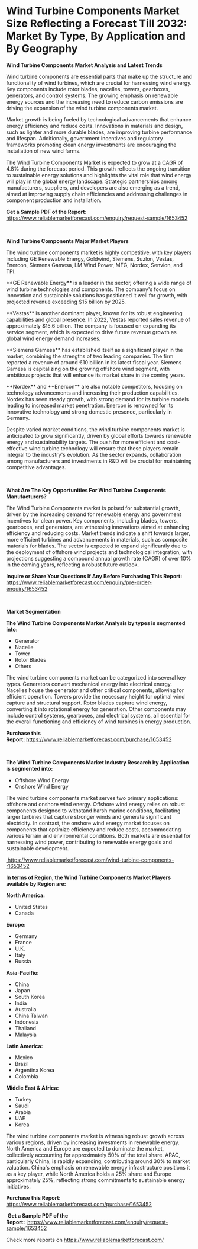 <p><h1>Wind Turbine Components Market Size Reflecting a Forecast Till 2032: Market By Type, By Application and By Geography</h1></p><p><strong>Wind Turbine Components Market Analysis and Latest Trends</strong></p>
<p><p>Wind turbine components are essential parts that make up the structure and functionality of wind turbines, which are crucial for harnessing wind energy. Key components include rotor blades, nacelles, towers, gearboxes, generators, and control systems. The growing emphasis on renewable energy sources and the increasing need to reduce carbon emissions are driving the expansion of the wind turbine components market.</p><p>Market growth is being fueled by technological advancements that enhance energy efficiency and reduce costs. Innovations in materials and design, such as lighter and more durable blades, are improving turbine performance and lifespan. Additionally, government incentives and regulatory frameworks promoting clean energy investments are encouraging the installation of new wind farms. </p><p>The Wind Turbine Components Market is expected to grow at a CAGR of 4.8% during the forecast period. This growth reflects the ongoing transition to sustainable energy solutions and highlights the vital role that wind energy will play in the global energy landscape. Strategic partnerships among manufacturers, suppliers, and developers are also emerging as a trend, aimed at improving supply chain efficiencies and addressing challenges in component production and installation.</p></p>
<p><strong>Get a Sample PDF of the Report:&nbsp;</strong> <a href="https://www.reliablemarketforecast.com/enquiry/request-sample/1653452?utm_campaign=2783&utm_medium=2&utm_source=Github&utm_content=ia&utm_term=05032025&utm_id=wind-turbine-components">https://www.reliablemarketforecast.com/enquiry/request-sample/1653452</a></p>
<p>&nbsp;</p>
<p><strong>Wind Turbine Components Major Market Players</strong></p>
<p><p>The wind turbine components market is highly competitive, with key players including GE Renewable Energy, Goldwind, Siemens, Suzlon, Vestas, Enercon, Siemens Gamesa, LM Wind Power, MFG, Nordex, Senvion, and TPI. </p><p>**GE Renewable Energy** is a leader in the sector, offering a wide range of wind turbine technologies and components. The company's focus on innovation and sustainable solutions has positioned it well for growth, with projected revenue exceeding $15 billion by 2025.</p><p>**Vestas** is another dominant player, known for its robust engineering capabilities and global presence. In 2022, Vestas reported sales revenue of approximately $15.6 billion. The company is focused on expanding its service segment, which is expected to drive future revenue growth as global wind energy demand increases.</p><p>**Siemens Gamesa** has established itself as a significant player in the market, combining the strengths of two leading companies. The firm reported a revenue of around €10 billion in its latest fiscal year. Siemens Gamesa is capitalizing on the growing offshore wind segment, with ambitious projects that will enhance its market share in the coming years.</p><p>**Nordex** and **Enercon** are also notable competitors, focusing on technology advancements and increasing their production capabilities. Nordex has seen steady growth, with strong demand for its turbine models leading to increased market penetration. Enercon is renowned for its innovative technology and strong domestic presence, particularly in Germany.</p><p>Despite varied market conditions, the wind turbine components market is anticipated to grow significantly, driven by global efforts towards renewable energy and sustainability targets. The push for more efficient and cost-effective wind turbine technology will ensure that these players remain integral to the industry's evolution. As the sector expands, collaboration among manufacturers and investments in R&D will be crucial for maintaining competitive advantages.</p></p>
<p>&nbsp;</p>
<p><strong>What Are The Key Opportunities For Wind Turbine Components Manufacturers?</strong></p>
<p><p>The Wind Turbine Components market is poised for substantial growth, driven by the increasing demand for renewable energy and government incentives for clean power. Key components, including blades, towers, gearboxes, and generators, are witnessing innovations aimed at enhancing efficiency and reducing costs. Market trends indicate a shift towards larger, more efficient turbines and advancements in materials, such as composite materials for blades. The sector is expected to expand significantly due to the deployment of offshore wind projects and technological integration, with projections suggesting a compound annual growth rate (CAGR) of over 10% in the coming years, reflecting a robust future outlook.</p></p>
<p><strong>Inquire or Share Your Questions If Any Before Purchasing This Report:</strong> <a href="https://www.reliablemarketforecast.com/enquiry/pre-order-enquiry/1653452?utm_campaign=2783&utm_medium=2&utm_source=Github&utm_content=ia&utm_term=05032025&utm_id=wind-turbine-components">https://www.reliablemarketforecast.com/enquiry/pre-order-enquiry/1653452</a></p>
<p>&nbsp;</p>
<p><strong>Market Segmentation</strong></p>
<p><strong>The Wind Turbine Components Market Analysis by types is segmented into:</strong></p>
<p><ul><li>Generator</li><li>Nacelle</li><li>Tower</li><li>Rotor Blades</li><li>Others</li></ul></p>
<p><p>The wind turbine components market can be categorized into several key types. Generators convert mechanical energy into electrical energy. Nacelles house the generator and other critical components, allowing for efficient operation. Towers provide the necessary height for optimal wind capture and structural support. Rotor blades capture wind energy, converting it into rotational energy for generation. Other components may include control systems, gearboxes, and electrical systems, all essential for the overall functioning and efficiency of wind turbines in energy production.</p></p>
<p><strong>Purchase this Report:&nbsp;</strong><a href="https://www.reliablemarketforecast.com/purchase/1653452?utm_campaign=2783&utm_medium=2&utm_source=Github&utm_content=ia&utm_term=05032025&utm_id=wind-turbine-components">https://www.reliablemarketforecast.com/purchase/1653452</a></p>
<p>&nbsp;</p>
<p><strong>The Wind Turbine Components Market Industry Research by Application is segmented into:</strong></p>
<p><ul><li>Offshore Wind Energy</li><li>Onshore Wind Energy</li></ul></p>
<p><p>The wind turbine components market serves two primary applications: offshore and onshore wind energy. Offshore wind energy relies on robust components designed to withstand harsh marine conditions, facilitating larger turbines that capture stronger winds and generate significant electricity. In contrast, the onshore wind energy market focuses on components that optimize efficiency and reduce costs, accommodating various terrain and environmental conditions. Both markets are essential for harnessing wind power, contributing to renewable energy goals and sustainable development.</p></p>
<p><a href="https://www.reliablemarketforecast.com/wind-turbine-components-r1653452?utm_campaign=2783&utm_medium=2&utm_source=Github&utm_content=ia&utm_term=05032025&utm_id=wind-turbine-components">&nbsp;https://www.reliablemarketforecast.com/wind-turbine-components-r1653452</a></p>
<p><strong>In terms of Region, the Wind Turbine Components Market Players available by Region are:</strong></p>
<p>
    <p> <strong> North America: </strong>
        <ul>
            <li>United States</li>
            <li>Canada</li>
        </ul>
        </p> 
    <p> <strong> Europe: </strong>
        <ul>
            <li>Germany</li>
            <li>France</li>
            <li>U.K.</li>
            <li>Italy</li>
            <li>Russia</li>
        </ul>
        </p> 
    <p> <strong> Asia-Pacific: </strong>
        <ul>
            <li>China</li>
            <li>Japan</li>
            <li>South Korea</li>
            <li>India</li>
            <li>Australia</li>
            <li>China Taiwan</li>
            <li>Indonesia</li>
            <li>Thailand</li>
            <li>Malaysia</li>
        </ul>
        </p> 
    <p> <strong> Latin America: </strong>
        <ul>
            <li>Mexico</li>
            <li>Brazil</li>
            <li>Argentina Korea</li>
            <li>Colombia</li>
        </ul>
        </p> 
    <p> <strong> Middle East & Africa: </strong>
        <ul>
            <li>Turkey</li>
            <li>Saudi</li>
            <li>Arabia</li>
            <li>UAE</li>
            <li>Korea</li>
        </ul>
    </p>
    </p>
<p><p>The wind turbine components market is witnessing robust growth across various regions, driven by increasing investments in renewable energy. North America and Europe are expected to dominate the market, collectively accounting for approximately 50% of the total share. APAC, particularly China, is rapidly expanding, contributing around 30% to market valuation. China's emphasis on renewable energy infrastructure positions it as a key player, while North America holds a 25% share and Europe approximately 25%, reflecting strong commitments to sustainable energy initiatives.</p></p>
<p><strong>Purchase this Report: </strong><a href="https://www.reliablemarketforecast.com/purchase/1653452?utm_campaign=2783&utm_medium=2&utm_source=Github&utm_content=ia&utm_term=05032025&utm_id=wind-turbine-components">https://www.reliablemarketforecast.com/purchase/1653452</a></p>
<p>&nbsp;<strong>Get a Sample PDF of the Report:&nbsp;&nbsp;</strong><a href="https://www.reliablemarketforecast.com/enquiry/request-sample/1653452?utm_campaign=2783&utm_medium=2&utm_source=Github&utm_content=ia&utm_term=05032025&utm_id=wind-turbine-components">https://www.reliablemarketforecast.com/enquiry/request-sample/1653452</a></p>
<p><strong></strong></p>
<p>Check more reports on <a href="https://www.reliablemarketforecast.com/?utm_campaign=2783&utm_medium=2&utm_source=Github&utm_content=ia&utm_term=05032025&utm_id=wind-turbine-components">https://www.reliablemarketforecast.com/</a></p>
